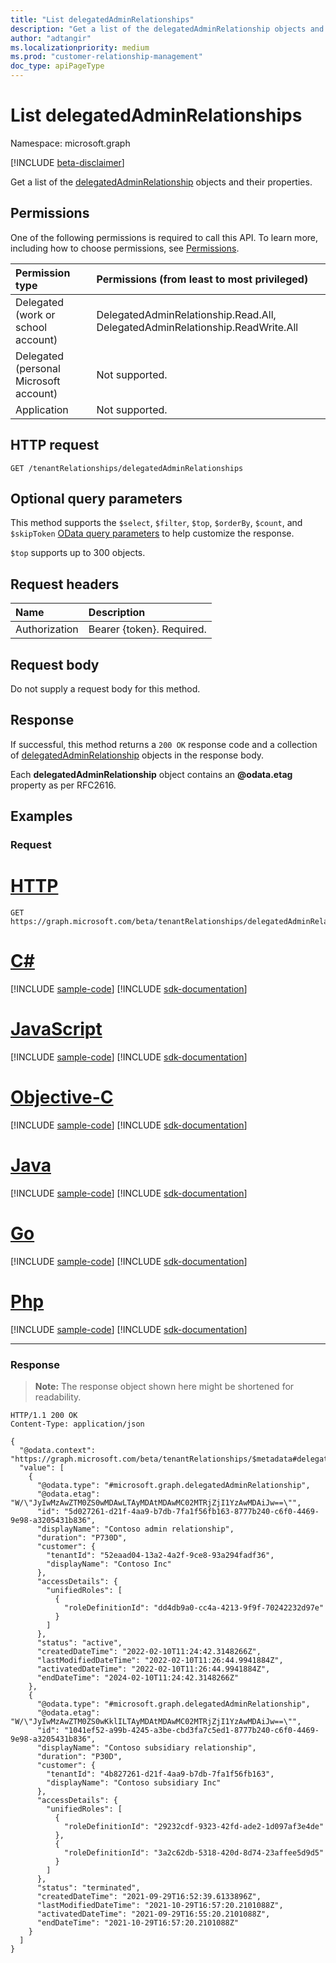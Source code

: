 ```yaml
---
title: "List delegatedAdminRelationships"
description: "Get a list of the delegatedAdminRelationship objects and their properties."
author: "adtangir"
ms.localizationpriority: medium
ms.prod: "customer-relationship-management"
doc_type: apiPageType
---
```


# List delegatedAdminRelationships
Namespace: microsoft.graph

[!INCLUDE [beta-disclaimer](../../includes/beta-disclaimer.md)]

Get a list of the [delegatedAdminRelationship](../resources/delegatedadminrelationship.md) objects and their properties.

## Permissions
One of the following permissions is required to call this API. To learn more, including how to choose permissions, see [Permissions](/graph/permissions-reference).

|Permission type|Permissions (from least to most privileged)|
|:---|:---|
|Delegated (work or school account)| DelegatedAdminRelationship.Read.All, DelegatedAdminRelationship.ReadWrite.All |
|Delegated (personal Microsoft account)| Not supported. |
|Application| Not supported. |

## HTTP request

<!-- {
  "blockType": "ignored"
}
-->
``` http
GET /tenantRelationships/delegatedAdminRelationships
```

## Optional query parameters
This method supports the `$select`, `$filter`, `$top`, `$orderBy`, `$count`, and `$skipToken`  [OData query parameters](/graph/query-parameters) to help customize the response.

`$top` supports up to 300 objects.

## Request headers
|Name|Description|
|:---|:---|
|Authorization|Bearer {token}. Required.|

## Request body
Do not supply a request body for this method.

## Response

If successful, this method returns a `200 OK` response code and a collection of [delegatedAdminRelationship](../resources/delegatedadminrelationship.md) objects in the response body.

Each **delegatedAdminRelationship** object contains an **@odata.etag** property as per RFC2616.

## Examples

### Request

# [HTTP](#tab/http)
<!-- {
  "blockType": "request",
  "name": "list_delegatedadminrelationship"
}
-->
``` http
GET https://graph.microsoft.com/beta/tenantRelationships/delegatedAdminRelationships
```
# [C#](#tab/csharp)
[!INCLUDE [sample-code](../includes/snippets/csharp/list-delegatedadminrelationship-csharp-snippets.md)]
[!INCLUDE [sdk-documentation](../includes/snippets/snippets-sdk-documentation-link.md)]

# [JavaScript](#tab/javascript)
[!INCLUDE [sample-code](../includes/snippets/javascript/list-delegatedadminrelationship-javascript-snippets.md)]
[!INCLUDE [sdk-documentation](../includes/snippets/snippets-sdk-documentation-link.md)]

# [Objective-C](#tab/objc)
[!INCLUDE [sample-code](../includes/snippets/objc/list-delegatedadminrelationship-objc-snippets.md)]
[!INCLUDE [sdk-documentation](../includes/snippets/snippets-sdk-documentation-link.md)]

# [Java](#tab/java)
[!INCLUDE [sample-code](../includes/snippets/java/list-delegatedadminrelationship-java-snippets.md)]
[!INCLUDE [sdk-documentation](../includes/snippets/snippets-sdk-documentation-link.md)]

# [Go](#tab/go)
[!INCLUDE [sample-code](../includes/snippets/go/list-delegatedadminrelationship-go-snippets.md)]
[!INCLUDE [sdk-documentation](../includes/snippets/snippets-sdk-documentation-link.md)]

# [Php](#tab/php)
[!INCLUDE [sample-code](../includes/snippets/php/list-delegatedadminrelationship-php-snippets.md)]
[!INCLUDE [sdk-documentation](../includes/snippets/snippets-sdk-documentation-link.md)]

---



### Response
>**Note:** The response object shown here might be shortened for readability.
<!-- {
  "blockType": "response",
  "truncated": true,
  "@odata.type": "Collection(microsoft.graph.delegatedAdminRelationship)"
}
-->
``` http
HTTP/1.1 200 OK
Content-Type: application/json

{
  "@odata.context": "https://graph.microsoft.com/beta/tenantRelationships/$metadata#delegatedAdminRelationships",
  "value": [
    {
      "@odata.type": "#microsoft.graph.delegatedAdminRelationship",
      "@odata.etag": "W/\"JyIwMzAwZTM0ZS0wMDAwLTAyMDAtMDAwMC02MTRjZjI1YzAwMDAiJw==\"",
      "id": "5d027261-d21f-4aa9-b7db-7fa1f56fb163-8777b240-c6f0-4469-9e98-a3205431b836",
      "displayName": "Contoso admin relationship",
      "duration": "P730D",
      "customer": {
        "tenantId": "52eaad04-13a2-4a2f-9ce8-93a294fadf36",
        "displayName": "Contoso Inc"
      },
      "accessDetails": {
        "unifiedRoles": [
          {
            "roleDefinitionId": "dd4db9a0-cc4a-4213-9f9f-70242232d97e"
          }
        ]
      },
      "status": "active",
      "createdDateTime": "2022-02-10T11:24:42.3148266Z",
      "lastModifiedDateTime": "2022-02-10T11:26:44.9941884Z",
      "activatedDateTime": "2022-02-10T11:26:44.9941884Z",
      "endDateTime": "2024-02-10T11:24:42.3148266Z"
    },
    {
      "@odata.type": "#microsoft.graph.delegatedAdminRelationship",
      "@odata.etag": "W/\"JyIwMzAwZTM0ZS0wKklILTAyMDAtMDAwMC02MTRjZjI1YzAwMDAiJw==\"",
      "id": "1041ef52-a99b-4245-a3be-cbd3fa7c5ed1-8777b240-c6f0-4469-9e98-a3205431b836",
      "displayName": "Contoso subsidiary relationship",
      "duration": "P30D",
      "customer": {
        "tenantId": "4b827261-d21f-4aa9-b7db-7fa1f56fb163",
        "displayName": "Contoso subsidiary Inc"
      },
      "accessDetails": {
        "unifiedRoles": [
          {
            "roleDefinitionId": "29232cdf-9323-42fd-ade2-1d097af3e4de"
          },
          {
            "roleDefinitionId": "3a2c62db-5318-420d-8d74-23affee5d9d5"
          }
        ]
      },
      "status": "terminated",
      "createdDateTime": "2021-09-29T16:52:39.6133896Z",
      "lastModifiedDateTime": "2021-10-29T16:57:20.2101088Z",
      "activatedDateTime": "2021-09-29T16:55:20.2101088Z",
      "endDateTime": "2021-10-29T16:57:20.2101088Z"
    }
  ]
}
```

